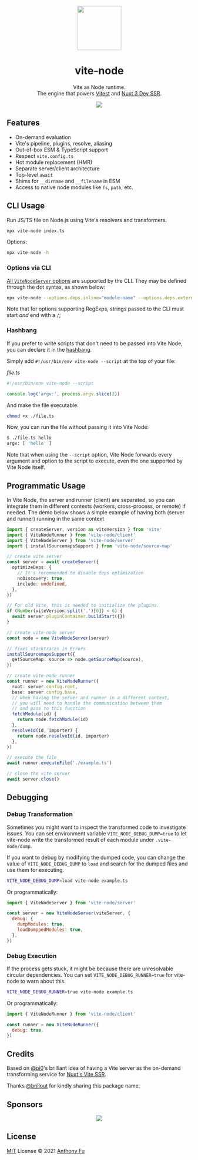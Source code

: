 <p align="center">
<img src="https://github.com/vitest-dev/vitest/blob/main/packages/vite-node/assets/vite-node.svg?raw=true" height="120">
</p>

<h1 align="center">
vite-node
</h1>
<p align="center">
Vite as Node runtime.<br>The engine that powers <a href="https://github.com/vitest-dev/vitest">Vitest</a> and <a href="https://github.com/nuxt/nuxt">Nuxt 3 Dev SSR</a>.
<p>
<p align="center">
  <a href="https://www.npmjs.com/package/vitest"><img src="https://img.shields.io/npm/v/vite-node?color=FCC72B&label="></a>
<p>

## Features

- On-demand evaluation
- Vite's pipeline, plugins, resolve, aliasing
- Out-of-box ESM & TypeScript support
- Respect `vite.config.ts`
- Hot module replacement (HMR)
- Separate server/client architecture
- Top-level `await`
- Shims for `__dirname` and `__filename` in ESM
- Access to native node modules like `fs`, `path`, etc.

## CLI Usage

Run JS/TS file on Node.js using Vite's resolvers and transformers.

```bash
npx vite-node index.ts
```

Options:

```bash
npx vite-node -h
```

### Options via CLI

[All `ViteNodeServer` options](https://github.com/vitest-dev/vitest/blob/main/packages/vite-node/src/types.ts#L92-L111) are supported by the CLI. They may be defined through the dot syntax, as shown below:

```bash
npx vite-node --options.deps.inline="module-name" --options.deps.external="/module-regexp/" index.ts
```

Note that for options supporting RegExps, strings passed to the CLI must start _and_ end with a `/`;

### Hashbang

If you prefer to write scripts that don't need to be passed into Vite Node, you can declare it in the [hashbang](https://bash.cyberciti.biz/guide/Shebang).

Simply add `#!/usr/bin/env vite-node --script` at the top of your file:

_file.ts_

```ts
#!/usr/bin/env vite-node --script

console.log('argv:', process.argv.slice(2))
```

And make the file executable:

```sh
chmod +x ./file.ts
```

Now, you can run the file without passing it into Vite Node:

```sh
$ ./file.ts hello
argv: [ 'hello' ]
```

Note that when using the `--script` option, Vite Node forwards every argument and option to the script to execute, even the one supported by Vite Node itself.

## Programmatic Usage

In Vite Node, the server and runner (client) are separated, so you can integrate them in different contexts (workers, cross-process, or remote) if needed. The demo below shows a simple example of having both (server and runner) running in the same context

```ts
import { createServer, version as viteVersion } from 'vite'
import { ViteNodeRunner } from 'vite-node/client'
import { ViteNodeServer } from 'vite-node/server'
import { installSourcemapsSupport } from 'vite-node/source-map'

// create vite server
const server = await createServer({
  optimizeDeps: {
    // It's recommended to disable deps optimization
    noDiscovery: true,
    include: undefined,
  },
})

// For old Vite, this is needed to initialize the plugins.
if (Number(viteVersion.split('.')[0]) < 6) {
  await server.pluginContainer.buildStart({})
}

// create vite-node server
const node = new ViteNodeServer(server)

// fixes stacktraces in Errors
installSourcemapsSupport({
  getSourceMap: source => node.getSourceMap(source),
})

// create vite-node runner
const runner = new ViteNodeRunner({
  root: server.config.root,
  base: server.config.base,
  // when having the server and runner in a different context,
  // you will need to handle the communication between them
  // and pass to this function
  fetchModule(id) {
    return node.fetchModule(id)
  },
  resolveId(id, importer) {
    return node.resolveId(id, importer)
  },
})

// execute the file
await runner.executeFile('./example.ts')

// close the vite server
await server.close()
```

## Debugging

### Debug Transformation

Sometimes you might want to inspect the transformed code to investigate issues. You can set environment variable `VITE_NODE_DEBUG_DUMP=true` to let vite-node write the transformed result of each module under `.vite-node/dump`.

If you want to debug by modifying the dumped code, you can change the value of `VITE_NODE_DEBUG_DUMP` to `load` and search for the dumped files and use them for executing.

```bash
VITE_NODE_DEBUG_DUMP=load vite-node example.ts
```

Or programmatically:

```js
import { ViteNodeServer } from 'vite-node/server'

const server = new ViteNodeServer(viteServer, {
  debug: {
    dumpModules: true,
    loadDumppedModules: true,
  },
})
```

### Debug Execution

If the process gets stuck, it might be because there are unresolvable circular dependencies. You can set `VITE_NODE_DEBUG_RUNNER=true` for vite-node to warn about this.

```bash
VITE_NODE_DEBUG_RUNNER=true vite-node example.ts
```

Or programmatically:

```js
import { ViteNodeRunner } from 'vite-node/client'

const runner = new ViteNodeRunner({
  debug: true,
})
```

## Credits

Based on [@pi0](https://github.com/pi0)'s brilliant idea of having a Vite server as the on-demand transforming service for [Nuxt's Vite SSR](https://github.com/nuxt/vite/pull/201).

Thanks [@brillout](https://github.com/brillout) for kindly sharing this package name.

## Sponsors

<p align="center">
  <a href="https://cdn.jsdelivr.net/gh/antfu/static/sponsors.svg">
    <img src='https://cdn.jsdelivr.net/gh/antfu/static/sponsors.svg'/>
  </a>
</p>

## License

[MIT](./LICENSE) License © 2021 [Anthony Fu](https://github.com/antfu)

